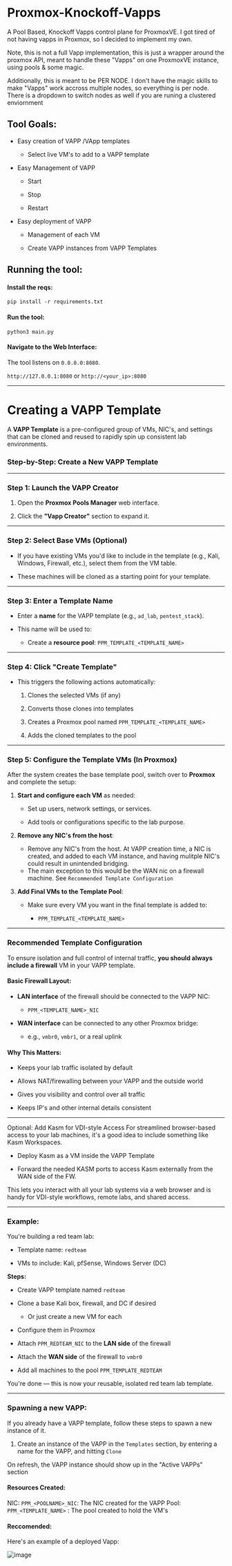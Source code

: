 # Proxmox-Knockoff-Vapps

A Pool Based, Knockoff Vapps control plane for ProxmoxVE. I got tired of not having vapps in Proxmox, so I decided to implement my own.

  

Note, this is not a full Vapp implementation, this is just a wrapper around the proxmox API, meant to handle these "Vapps" on one ProxmoxVE instance, using pools & some magic. 

  

Additionally, this is meant to be PER NODE. I don't have the magic skills to make "Vapps" work accross multiple nodes, so everything is per node. There is a dropdown to switch nodes as well if you are runing a clustered enviornment
  

## Tool Goals:

- Easy creation of VAPP /VApp templates

	- Select live VM's to add to a VAPP  template

  
- Easy Management of VAPP 

	- Start

	- Stop

	- Restart
  

- Easy deployment of VAPP 

	- Management of each VM

	- Create VAPP instances from VAPP  Templates

  
  

## Running the tool:

  

#### Install the reqs:

`pip install -r requirements.txt`

  

#### Run the tool:

`python3 main.py`

  

#### Navigate to the Web Interface:

The tool listens on `0.0.0.0:8080`.

  

`http://127.0.0.1:8080` or `http://<your_ip>:8080`

  
  

----------

# Creating a VAPP Template

A **VAPP Template** is a pre-configured group of VMs, NIC's, and settings that can be cloned and reused to rapidly spin up consistent lab environments.

###  Step-by-Step: Create a New VAPP Template

----------

### **Step 1: Launch the VAPP Creator**

1.  Open the **Proxmox Pools Manager** web interface.
    
2.  Click the **"Vapp Creator"** section to expand it.
    

----------

### **Step 2: Select Base VMs (Optional)**

-   If you have existing VMs you'd like to include in the template (e.g., Kali, Windows, Firewall, etc.), select them from the VM table.
    
-   These machines will be cloned as a starting point for your template.
    

----------

### **Step 3: Enter a Template Name**

-   Enter a **name** for the VAPP template (e.g., `ad_lab`, `pentest_stack`).
    
-   This name will be used to:
    
    <!-- -   Create a **dedicated NIC**: `PPM_<TEMPLATE_NAME>_NIC` -->
        
    -   Create a **resource pool**: `PPM_TEMPLATE_<TEMPLATE_NAME>`
        

----------

### **Step 4: Click "Create Template"**

-   This triggers the following actions automatically:
    
    1.  Clones the selected VMs (if any)
        
    2.  Converts those clones into templates
        
    <!-- 3.  Creates a NIC named `PPM_<TEMPLATE_NAME>_NIC` -->
        
    3.  Creates a Proxmox pool named `PPM_TEMPLATE_<TEMPLATE_NAME>`
        
    4.  Adds the cloned templates to the pool
        

----------

### **Step 5: Configure the Template VMs (In Proxmox)**

After the system creates the base template pool, switch over to **Proxmox** and complete the setup:

1.  **Start and configure each VM** as needed:
    
    -   Set up users, network settings, or services.
        
    -   Add tools or configurations specific to the lab purpose.
        
2.  **Remove any NIC's from the host**:
    
    -   Remove any NIC's from the host. At VAPP creation time, a NIC is created, and added to each VM instance, and having mulitple NIC's could result in unintended bridging.
      - The main exception to this would be the WAN nic on a firewall machine. See `Recommended Template Configuration`
        
3.  **Add Final VMs to the Template Pool**:
    
    -   Make sure every VM you want in the final template is added to:
        
        -   `PPM_TEMPLATE_<TEMPLATE_NAME>`
            

----------
### Recommended Template Configuration

To ensure isolation and full control of internal traffic, **you should always include a firewall** VM in your VAPP template.

#### Basic Firewall Layout:

-   **LAN interface** of the firewall should be connected to the VAPP NIC:
    
    -   `PPM_<TEMPLATE_NAME>_NIC`
        
-   **WAN interface** can be connected to any other Proxmox bridge:
    
    -   e.g., `vmbr0`, `vmbr1`, or a real uplink
        

####  Why This Matters:

-   Keeps your lab traffic isolated by default
    
-   Allows NAT/firewalling between your VAPP and the outside world
    
-   Gives you visibility and control over all traffic
- Keeps IP's and other internal details consistent

---

Optional: Add Kasm for VDI-style Access
For streamlined browser-based access to your lab machines, it's a good idea to include something like Kasm Workspaces.

- Deploy Kasm as a VM inside the VAPP Template

- Forward the needed KASM ports to access Kasm externally from the WAN side of the FW.

This lets you interact with all your lab systems via a web browser and is handy for VDI-style workflows, remote labs, and shared access.

---

### Example:

You're building a red team lab:

-   Template name: `redteam`
    
-   VMs to include: Kali, pfSense, Windows Server (DC)
    

**Steps:**

-   Create VAPP template named `redteam`
    
-   Clone a base Kali box, firewall, and DC if desired
	- Or just create a new VM for each
    
-   Configure them in Proxmox
    
-   Attach `PPM_REDTEAM_NIC` to the **LAN side** of the firewall

-   Attach the **WAN side** of the firewall to `vmbr0`
    
-   Add all machines to the pool `PPM_TEMPLATE_REDTEAM`
    

You're done — this is now your reusable, isolated red team lab template.

----------


### Spawning a new VAPP:

  

If you already have a VAPP template, follow these steps to spawn a new instance of it.

  

1. Create an instance of the VAPP in the `Templates` section, by entering a name for the VAPP, and hitting `Clone`

  

On refresh, the VAPP instance should show up in the "Active VAPPs" section

  
  
  

#### Resources Created:

  

NIC: `PPM_<POOLNAME>_NIC`: The NIC created for the VAPP
Pool: `PPM_<TEMPLATE_NAME>`  : The pool created to hold the VM's
  
  

#### Reccomended:

 

Here's an example of a deployed Vapp:

  

![image](https://github.com/user-attachments/assets/debc45a5-1ef1-473a-9bd0-9e9925ee41bc)

  
